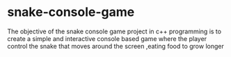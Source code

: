 # snake-console-game
The objective of the snake console game project in c++ programming is to create a simple and interactive console based game where the player control the snake that moves around the screen ,eating food to grow longer
